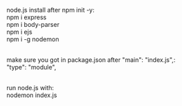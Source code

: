 node.js install after npm init -y: <br>
npm i express <br>
npm i body-parser <br>
npm i ejs <br>
npm i -g nodemon <br> <br>

make sure you got in package.json after "main": "index.js",: <br>
"type": "module", <br> <br>

run node.js with: <br>
nodemon index.js <br>
